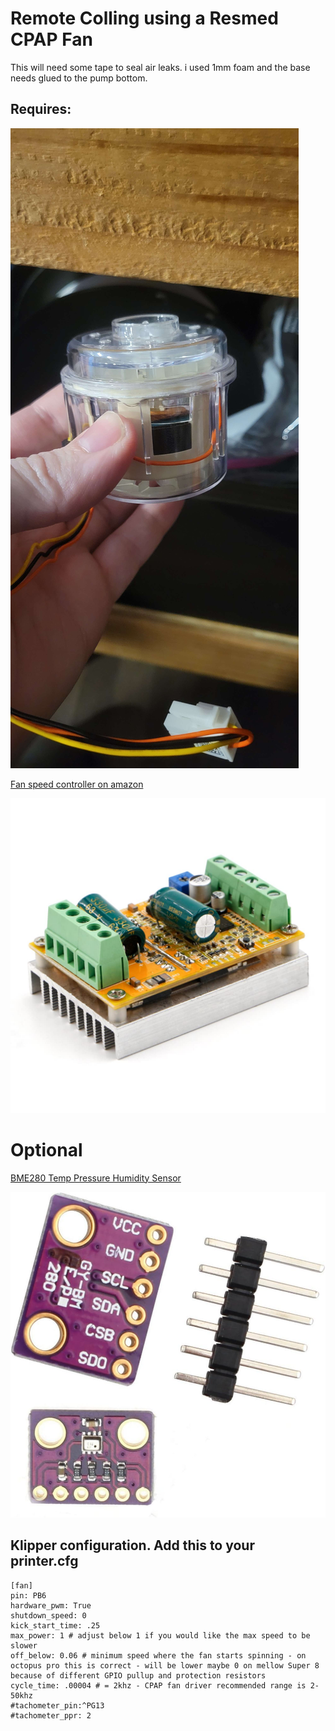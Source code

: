 # Remote Colling using a Resmed CPAP Fan 

This will need some tape to seal air leaks. i used 1mm foam and the base needs glued to the pump bottom.

## Requires: 
![RESMED CPAP Fan](RESMED_Fan.jpg)

[Fan speed controller on amazon](https://www.amazon.com/dp/B087M3GVYX?ref=ppx_yo2ov_dt_b_product_details&th=1)

![RioRand 300W 5-50V PWM DC Brushless Electric Motor Speed Controller with Hall-Less](FSC.jpg)

# Optional

[BME280 Temp Pressure Humidity Sensor](https://www.amazon.com/dp/B01N47LZ4P?psc=1&ref=ppx_yo2ov_dt_b_product_details)

![BME280 Temp Pressure Humidity Sensor](BME280.jpg)

## Klipper configuration. Add this to your printer.cfg
```
[fan]
pin: PB6
hardware_pwm: True
shutdown_speed: 0
kick_start_time: .25
max_power: 1 # adjust below 1 if you would like the max speed to be slower
off_below: 0.06 # minimum speed where the fan starts spinning - on octopus pro this is correct - will be lower maybe 0 on mellow Super 8 because of different GPIO pullup and protection resistors
cycle_time: .00004 # = 2khz - CPAP fan driver recommended range is 2-50khz
#tachometer_pin:^PG13
#tachometer_ppr: 2
```





